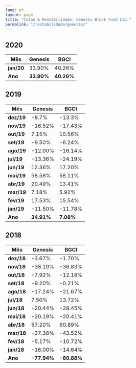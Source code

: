 ```yaml
---
lang: pt
layout: page
title: "Cotas & Rentabilidade: Genesis Block Fund Ltd."
permalink: "/rentabilidade/genesis/"
---
```

## 2020

| Mês    | Genesis | BGCI    |
|--------|---------|---------|
| **jan/20** | 33.90% | 40.26% |
| **Ano**    | **33.90%**  | **40.26%**   |


## 2019

| Mês    | Genesis | BGCI    |
|--------|---------|---------|
| **dez/19** | -8.7%   | -13.3%   |
| **nov/19** | -16.52%   | -17.43%   |
| **out/19** | 7.15%   | 10.56%   |
| **set/19** | -9.50%   | -6.24%   |
| **ago/19** | -12.00%   | -16.14%   |
| **jul/19** | -13.36%   | -24.19%   |
| **jun/19** | 12.36%   | 17.20%   |
| **mai/19** | 58.58%   | 58.11%   |
| **abr/19** | 20.49%   | 13.41%   |
| **mar/19** | 7.18%   | 5.92%   |
| **fev/19** | 17.53%  | 15.54%  |
| **jan/19** | -11.50% | -11.78% |
| **Ano**    | **34.91%**  | **7.08%**   |

## 2018

| Mês    | Genesis | BGCI    |
|--------|---------|---------|
| **dez/18** | -3.67%  | -1.70%  |
| **nov/18** | -38.19% | -36.83% |
| **out/18** | -7.92%  | -12.18% |
| **set/18** | -9.20%  | -0.21%  |
| **ago/18** | -17.24% | -21.67% |
| **jul/18** | 7.50%   | 13.72%  |
| **jun/18** | -20.44% | -28.45% |
| **mai/18** | -20.19% | -20.41% |
| **abr/18** | 57.20%  | 60.89%  |
| **mar/18** | -37.38% | -43.52% |
| **fev/18** | -5.17%  | -10.72% |
| **jan/18** | -16.00% | -14.64% |
| **Ano**    | **-77.94%** | **-80.88%**  |
